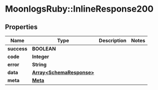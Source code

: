 # MoonlogsRuby::InlineResponse200

## Properties
Name | Type | Description | Notes
------------ | ------------- | ------------- | -------------
**success** | **BOOLEAN** |  | 
**code** | **Integer** |  | 
**error** | **String** |  | 
**data** | [**Array&lt;SchemaResponse&gt;**](SchemaResponse.md) |  | 
**meta** | [**Meta**](Meta.md) |  | 

